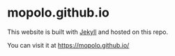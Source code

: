 # mopolo.github.io

This website is built with [Jekyll](http://jekyllrb.com/) and hosted on this repo.

You can visit it at <https://mopolo.github.io/>
